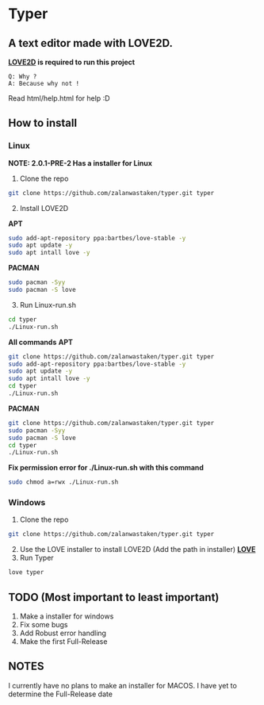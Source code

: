 # Typer<br>
## A text editor made with LOVE2D.<br>
**[LOVE2D](https://love2d.org/) is required to run this project**
```
Q: Why ?
A: Because why not !
```
Read html/help.html for help :D<br>
## How to install
### Linux
**NOTE: 2.0.1-PRE-2 Has a installer for Linux**
1. Clone the repo
```BASH
git clone https://github.com/zalanwastaken/typer.git typer
```
2. Install LOVE2D

**APT**
```BASH
sudo add-apt-repository ppa:bartbes/love-stable -y
sudo apt update -y
sudo apt intall love -y
```
**PACMAN**
```BASH
sudo pacman -Syy
sudo pacman -S love
```
3. Run Linux-run.sh
```BASH
cd typer
./Linux-run.sh
```
**All commands**
**APT**
```BASH
git clone https://github.com/zalanwastaken/typer.git typer
sudo add-apt-repository ppa:bartbes/love-stable -y
sudo apt update -y
sudo apt intall love -y
cd typer
./Linux-run.sh
```
**PACMAN**
```BASH
git clone https://github.com/zalanwastaken/typer.git typer
sudo pacman -Syy
sudo pacman -S love
cd typer
./Linux-run.sh
```
**Fix permission error for ./Linux-run.sh with this command**
```BASH
sudo chmod a=rwx ./Linux-run.sh
```
### Windows
1. Clone the repo
```BASH
git clone https://github.com/zalanwastaken/typer.git typer
```
2. Use the LOVE installer to install LOVE2D (Add the path in installer)
**[LOVE](https://love2d.org/)**
3. Run Typer
```BASH
love typer
```
## TODO (Most important to least important)
1. Make a installer for windows
2. Fix some bugs
3. Add Robust error handling
4. Make the first Full-Release 
## NOTES
I currently have no plans to make an installer for MACOS.
I have yet to determine the Full-Release date
